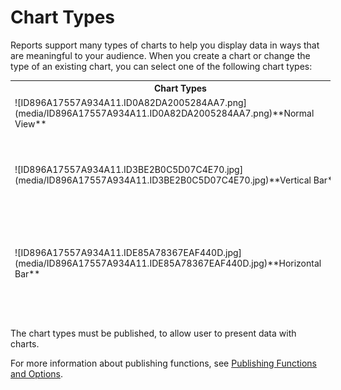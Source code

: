 # Chart Types

Reports support many types of charts to help you display data in ways that are meaningful to your audience. When you create a chart or change the type of an existing chart, you can select one of the following chart types:

<table style="HEIGHT: 382px; WIDTH: 101.64%">

<tbody>

<tr>

<th>Chart Types</th>

<th>Description</th>

</tr>

<tr>

<td>![ID896A17557A934A11.ID0A82DA2005284AA7.png](media/ID896A17557A934A11.ID0A82DA2005284AA7.png)**Normal View**</td>

<td>Display values in a table.</td>

</tr>

<tr>

<td>![ID896A17557A934A11.ID3BE2B0C5D07C4E70.jpg](media/ID896A17557A934A11.ID3BE2B0C5D07C4E70.jpg)**Vertical Bar**</td>

<td>Display values as bars along the Y axis with the members along the X axis.</td>

</tr>

<tr>

<td>![ID896A17557A934A11.IDE85A78367EAF440D.jpg](media/ID896A17557A934A11.IDE85A78367EAF440D.jpg)**Horizontal Bar**</td>

<td>Display values as bars along the X axis with the member along the Y axis.</td>

</tr>

<tr>

<td>**![ID896A17557A934A11.IDE004FE0363764A05.jpg](media/ID896A17557A934A11.IDE004FE0363764A05.jpg)Pie**</td>

<td>Display values with one pie displayed per member and one pie slice per value.</td>

</tr>

<tr>

<td>**![ID896A17557A934A11.ID4674B6D282944A1A.jpg](media/ID896A17557A934A11.ID4674B6D282944A1A.jpg)Line**</td>

<td>Display value as lines plotted along the Y axis, with the members along the X axis. The curve style and plot points may be customized per value.</td>

</tr>

<tr>

<td>![ID896A17557A934A11.ID85B29714A4834F1D.png](media/ID896A17557A934A11.ID85B29714A4834F1D.png)**Combination**</td>

<td>Display values along the Y axis with the members along the X axis. The appearance of the value may be customized (bar, line or area) along with curve stile and plot points.</td>

</tr>

<tr>

<td>![ID896A17557A934A11.IDB1597DBCD7FC452B.jpg](media/ID896A17557A934A11.IDB1597DBCD7FC452B.jpg)**Plot**</td>

<td>Plot points when the two first visible values are used to determine the position of the point ; the first value is used for the position in horizontal direction, while the second value is used for the vertical position. If more values are specified, they are used as values in a small chart in the plot point. The small charts can be displayed as either pies or bars.</td>

</tr>

<tr>

<td>![ID896A17557A934A11.IDF9240CEBDCAD4557.jpg](media/ID896A17557A934A11.IDF9240CEBDCAD4557.jpg)**Trend**</td>

<td>Display trends in data.</td>

</tr>

<tr>

<td>**![ID896A17557A934A11.IDE9FD02CB15444E23.jpg](media/ID896A17557A934A11.IDE9FD02CB15444E23.jpg)Meter**</td>

<td>

Display values with one meter per member. Requires three visible values; the first is used for the meter value and the two following and used for min and max range. If more values are specified, they will be used as markers along the meter.

</td>

</tr>

<tr>

<td>

![ID896A17557A934A11.IDD98C32F8D8374784.jpg](media/ID896A17557A934A11.IDD98C32F8D8374784.jpg)**Vertical Gauge**

**![ID896A17557A934A11.IDBFA9D3AC764D47D2.jpg](media/ID896A17557A934A11.IDBFA9D3AC764D47D2.jpg)Horizontal Gauge**

</td>

<td>

Display values with one gauge per member. Requires 3 visible values; the first is used for the gauge value and the two following are used for min and max range. If more values are specified, they will be used as markers along the gauge. Combined with if, you can set requirements to indicator to get different color.

</td>

</tr>

<tr>

<td>

![ID896A17557A934A11.ID2D20679A5F434409.jpg](media/ID896A17557A934A11.ID2D20679A5F434409.jpg)**Vertical Indicator**

**![ID896A17557A934A11.ID8A591B78B7BB4A56.jpg](media/ID896A17557A934A11.ID8A591B78B7BB4A56.jpg)Horizontal Indicator**

</td>

<td>

Indicator require a single visible value that is based on a logical If function. The number of indication are based on the number of criteria in the If function.

</td>

</tr>

</tbody>

</table>

The chart types must be published, to allow user to present data with charts.

For more information about publishing functions, see [Publishing Functions and Options](publishing-functions-and-options.md).